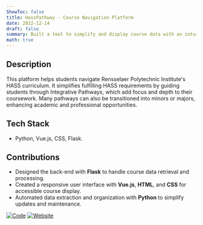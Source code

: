 ```yaml
---
ShowToc: false
title: HassPathway - Course Navigation Platform
date: 2022-12-14
draft: false
summary: Built a tool to simplify and display course data with an intuitive interface.
math: true
---
```


## Description
This platform helps students navigate Rensselaer Polytechnic Institute's HASS curriculum. It simplifies fulfilling HASS requirements by guiding students through Integrative Pathways, which add focus and depth to their coursework. Many pathways can also be transitioned into minors or majors, enhancing academic and professional opportunities.


## Tech Stack
- Python, Vue.js, CSS, Flask.

## Contributions
- Designed the back-end with **Flask** to handle course data retrieval and processing.
- Created a responsive user interface with **Vue.js**, **HTML**, and **CSS** for accessible course display.
- Automated data extraction and organization with **Python** to simplify updates and maintenance.


[![Code](https://img.shields.io/badge/Code-View%20on%20GitHub-blue)](https://github.com/gnehcuyz/HASSPathways)
[![Website](https://img.shields.io/badge/Website-Visit%20Here-blue)](https://hasspathways.com)